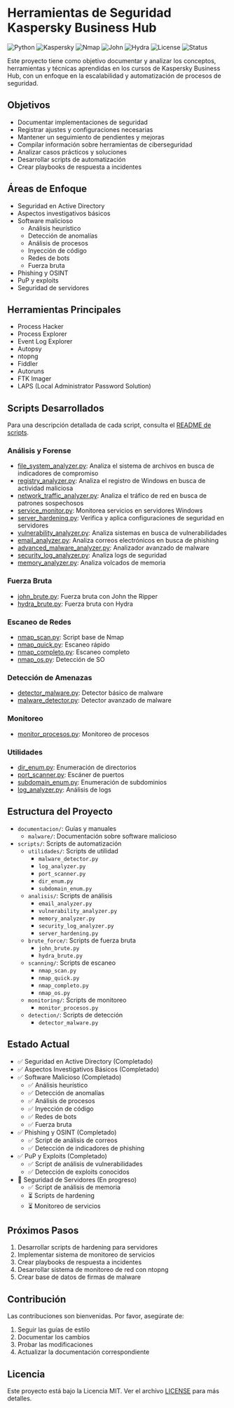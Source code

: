 # Herramientas de Seguridad Kaspersky Business Hub

![Python](https://img.shields.io/badge/Python-3.8+-blue.svg)
![Kaspersky](https://img.shields.io/badge/Kaspersky-Business_Hub-orange.svg)
![Nmap](https://img.shields.io/badge/Nmap-7.80+-green.svg)
![John](https://img.shields.io/badge/John_the_Ripper-1.9.0+-yellow.svg)
![Hydra](https://img.shields.io/badge/Hydra-9.3+-red.svg)
![License](https://img.shields.io/badge/License-MIT-yellow.svg)
![Status](https://img.shields.io/badge/Status-Active-brightgreen.svg)

Este proyecto tiene como objetivo documentar y analizar los conceptos, herramientas y técnicas aprendidas en los cursos de Kaspersky Business Hub, con un enfoque en la escalabilidad y automatización de procesos de seguridad.

## Objetivos
- Documentar implementaciones de seguridad
- Registrar ajustes y configuraciones necesarias
- Mantener un seguimiento de pendientes y mejoras
- Compilar información sobre herramientas de ciberseguridad
- Analizar casos prácticos y soluciones
- Desarrollar scripts de automatización
- Crear playbooks de respuesta a incidentes

## Áreas de Enfoque
- Seguridad en Active Directory
- Aspectos investigativos básicos
- Software malicioso
  - Análisis heurístico
  - Detección de anomalías
  - Análisis de procesos
  - Inyección de código
  - Redes de bots
  - Fuerza bruta
- Phishing y OSINT
- PuP y exploits
- Seguridad de servidores

## Herramientas Principales
- Process Hacker
- Process Explorer
- Event Log Explorer
- Autopsy
- ntopng
- Fiddler
- Autoruns
- FTK Imager
- LAPS (Local Administrator Password Solution)

## Scripts Desarrollados
Para una descripción detallada de cada script, consulta el [README de scripts](scripts/README.md).

### Análisis y Forense
- [file_system_analyzer.py](scripts/analisis/file_system_analyzer.py): Analiza el sistema de archivos en busca de indicadores de compromiso
- [registry_analyzer.py](scripts/analisis/registry_analyzer.py): Analiza el registro de Windows en busca de actividad maliciosa
- [network_traffic_analyzer.py](scripts/analisis/network_traffic_analyzer.py): Analiza el tráfico de red en busca de patrones sospechosos
- [service_monitor.py](scripts/analisis/service_monitor.py): Monitorea servicios en servidores Windows
- [server_hardening.py](scripts/analisis/server_hardening.py): Verifica y aplica configuraciones de seguridad en servidores
- [vulnerability_analyzer.py](scripts/analisis/vulnerability_analyzer.py): Analiza sistemas en busca de vulnerabilidades
- [email_analyzer.py](scripts/analisis/email_analyzer.py): Analiza correos electrónicos en busca de phishing
- [advanced_malware_analyzer.py](scripts/analisis/advanced_malware_analyzer.py): Analizador avanzado de malware
- [security_log_analyzer.py](scripts/analisis/security_log_analyzer.py): Analiza logs de seguridad
- [memory_analyzer.py](scripts/analisis/memory_analyzer.py): Analiza volcados de memoria

### Fuerza Bruta
- [john_brute.py](scripts/README.md#fuerza-bruta): Fuerza bruta con John the Ripper
- [hydra_brute.py](scripts/README.md#fuerza-bruta): Fuerza bruta con Hydra

### Escaneo de Redes
- [nmap_scan.py](scripts/README.md#escaneo-de-redes): Script base de Nmap
- [nmap_quick.py](scripts/README.md#escaneo-de-redes): Escaneo rápido
- [nmap_completo.py](scripts/README.md#escaneo-de-redes): Escaneo completo
- [nmap_os.py](scripts/README.md#escaneo-de-redes): Detección de SO

### Detección de Amenazas
- [detector_malware.py](scripts/README.md#detección-de-amenazas): Detector básico de malware
- [malware_detector.py](scripts/README.md#detección-de-amenazas): Detector avanzado de malware

### Monitoreo
- [monitor_procesos.py](scripts/README.md#monitoreo): Monitoreo de procesos

### Utilidades
- [dir_enum.py](scripts/README.md#utilidades): Enumeración de directorios
- [port_scanner.py](scripts/README.md#utilidades): Escáner de puertos
- [subdomain_enum.py](scripts/README.md#utilidades): Enumeración de subdominios
- [log_analyzer.py](scripts/README.md#utilidades): Análisis de logs

## Estructura del Proyecto
- `documentacion/`: Guías y manuales
  - `malware/`: Documentación sobre software malicioso
- `scripts/`: Scripts de automatización
  - `utilidades/`: Scripts de utilidad
    - `malware_detector.py`
    - `log_analyzer.py`
    - `port_scanner.py`
    - `dir_enum.py`
    - `subdomain_enum.py`
  - `analisis/`: Scripts de análisis
    - `email_analyzer.py`
    - `vulnerability_analyzer.py`
    - `memory_analyzer.py`
    - `security_log_analyzer.py`
    - `server_hardening.py`
  - `brute_force/`: Scripts de fuerza bruta
    - `john_brute.py`
    - `hydra_brute.py`
  - `scanning/`: Scripts de escaneo
    - `nmap_scan.py`
    - `nmap_quick.py`
    - `nmap_completo.py`
    - `nmap_os.py`
  - `monitoring/`: Scripts de monitoreo
    - `monitor_procesos.py`
  - `detection/`: Scripts de detección
    - `detector_malware.py`

## Estado Actual
- ✅ Seguridad en Active Directory (Completado)
- ✅ Aspectos Investigativos Básicos (Completado)
- ✅ Software Malicioso (Completado)
  - ✅ Análisis heurístico
  - ✅ Detección de anomalías
  - ✅ Análisis de procesos
  - ✅ Inyección de código
  - ✅ Redes de bots
  - ✅ Fuerza bruta
- ✅ Phishing y OSINT (Completado)
  - ✅ Script de análisis de correos
  - ✅ Detección de indicadores de phishing
- ✅ PuP y Exploits (Completado)
  - ✅ Script de análisis de vulnerabilidades
  - ✅ Detección de exploits conocidos
- 🔄 Seguridad de Servidores (En progreso)
  - ✅ Script de análisis de memoria
  - ⏳ Scripts de hardening
  - ⏳ Monitoreo de servicios

## Próximos Pasos
1. Desarrollar scripts de hardening para servidores
2. Implementar sistema de monitoreo de servicios
3. Crear playbooks de respuesta a incidentes
4. Desarrollar sistema de monitoreo de red con ntopng
5. Crear base de datos de firmas de malware

## Contribución
Las contribuciones son bienvenidas. Por favor, asegúrate de:
1. Seguir las guías de estilo
2. Documentar los cambios
3. Probar las modificaciones
4. Actualizar la documentación correspondiente

## Licencia
Este proyecto está bajo la Licencia MIT. Ver el archivo [LICENSE](LICENSE) para más detalles.